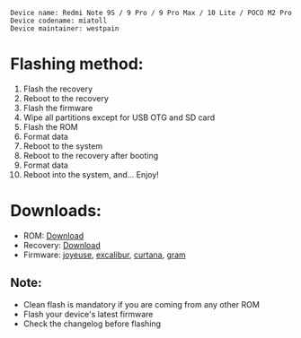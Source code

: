  ```
Device name: Redmi Note 9S / 9 Pro / 9 Pro Max / 10 Lite / POCO M2 Pro
Device codename: miatoll
Device maintainer: westpain
```

# Flashing method:

1. Flash the recovery
2. Reboot to the recovery
3. Flash the firmware
4. Wipe all partitions except for USB OTG and SD card
5. Flash the ROM
6. Format data
7. Reboot to the system
8. Reboot to the recovery after booting
9. Format data
10. Reboot into the system, and... Enjoy!
 
# Downloads:

* ROM: [Download](https://www.pling.com/p/2066696/)
* Recovery: [Download](https://t.me/clarencebuilds/116)
* Firmware: [joyeuse](https://xiaomifirmwareupdater.com/firmware/joyeuse/), [excalibur](https://xiaomifirmwareupdater.com/firmware/excalibur/), [curtana]( https://xiaomifirmwareupdater.com/firmware/curtana/), [gram]( https://xiaomifirmwareupdater.com/firmware/gram/)

## Note:

* Clean flash is mandatory if you are coming from any other ROM
* Flash your device's latest firmware
* Check the changelog before flashing

